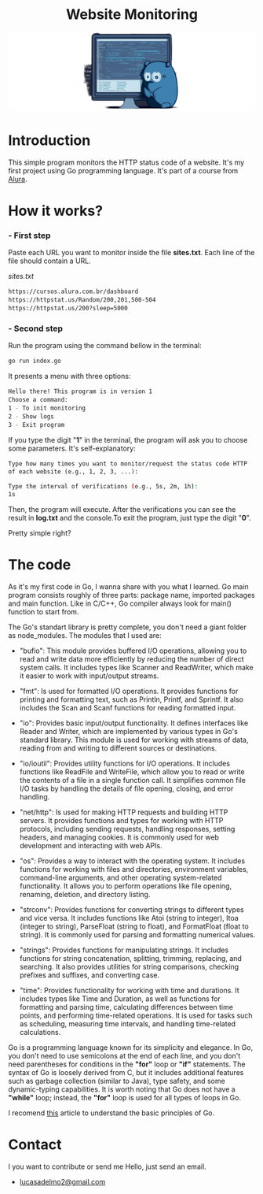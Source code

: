 <h1 align="center"> Website Monitoring </h1>

<p align="center">
  <img src="./websiteMonitoring.png" />
</p>

# Introduction

This simple program monitors the HTTP status code of a website. It's my first project using Go programming language. It's part of a course from [Alura](https://www.alura.com.br/).

# How it works?

### - **First step** 

Paste each URL you want to monitor inside the file **sites.txt**. Each line of the file should contain a URL.

*sites.txt*
```txt
https://cursos.alura.com.br/dashboard
https://httpstat.us/Random/200,201,500-504
https://httpstat.us/200?sleep=5000
```
### - **Second step** 

Run the program using the command bellow in the terminal:

```bash
go run index.go
```
It presents a menu with three options:
``` bash
Hello there! This program is in version 1
Choose a command:
1 - To init monitoring
2 - Show logs
3 - Exit program
```
If you type the digit "**1**" in the terminal, the program will ask you to choose some parameters. It's self-explanatory:
```
Type how many times you want to monitor/request the status code HTTP of each website (e.g., 1, 2, 3, ...):
```

```bash
Type the interval of verifications (e.g., 5s, 2m, 1h):
1s
```
Then, the program will execute. After the verifications you can see the result in **log.txt** and the console.To exit the program, just type the digit "**0**". 

Pretty simple right? 

# The code

As it's my first code in Go, I wanna share with you what I learned. Go main program consists roughly of three parts: package name, imported packages and main function. Like in C/C++, Go compiler always look for main() function to start from. 

The Go's standart library is pretty complete, you don't need a giant folder as node_modules. The modules that I used are: 

- "bufio": This module provides buffered I/O operations, allowing you to read and write data more efficiently by reducing the number of direct system calls. It includes types like Scanner and ReadWriter, which make it easier to work with input/output streams.

- "fmt": Is used for formatted I/O operations. It provides functions for printing and formatting text, such as Println, Printf, and Sprintf. It also includes the Scan and Scanf functions for reading formatted input.

- "io": Provides basic input/output functionality. It defines interfaces like Reader and Writer, which are implemented by various types in Go's standard library. This module is used for working with streams of data, reading from and writing to different sources or destinations.

- "io/ioutil": Provides utility functions for I/O operations. It includes functions like ReadFile and WriteFile, which allow you to read or write the contents of a file in a single function call. It simplifies common file I/O tasks by handling the details of file opening, closing, and error handling.

- "net/http": Is used for making HTTP requests and building HTTP servers. It provides functions and types for working with HTTP protocols, including sending requests, handling responses, setting headers, and managing cookies. It is commonly used for web development and interacting with web APIs.

- "os": Provides a way to interact with the operating system. It includes functions for working with files and directories, environment variables, command-line arguments, and other operating system-related functionality. It allows you to perform operations like file opening, renaming, deletion, and directory listing.

- "strconv": Provides functions for converting strings to different types and vice versa. It includes functions like Atoi (string to integer), Itoa (integer to string), ParseFloat (string to float), and FormatFloat (float to string). It is commonly used for parsing and formatting numerical values.

- "strings": Provides functions for manipulating strings. It includes functions for string concatenation, splitting, trimming, replacing, and searching. It also provides utilities for string comparisons, checking prefixes and suffixes, and converting case.

- "time": Provides functionality for working with time and durations. It includes types like Time and Duration, as well as functions for formatting and parsing time, calculating differences between time points, and performing time-related operations. It is used for tasks such as scheduling, measuring time intervals, and handling time-related calculations.

Go is a programming language known for its simplicity and elegance. In Go, you don't need to use semicolons at the end of each line, and you don't need parentheses for conditions in the **"for"** loop or **"if"** statements. The syntax of Go is loosely derived from C, but it includes additional features such as garbage collection (similar to Java), type safety, and some dynamic-typing capabilities. It is worth noting that Go does not have a **"while"** loop; instead, the **"for"** loop is used for all types of loops in Go.

I recomend [this](https://medium.com/code-zen/go-or-how-i-came-to-love-static-types-again-part-1-32120a7f599f) article to understand the basic principles of Go.

# Contact

I you want to contribute or send me Hello, just send an email.

- lucasadelmo2@gmail.com


